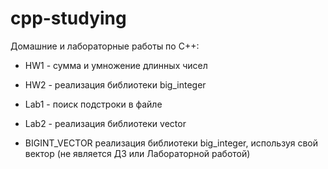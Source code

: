 # cpp-studying

Домашние и лабораторные работы по C++: 

* HW1 - суммa и умножение длинных чисел

* HW2 - реализация библиотеки big_integer

* Lab1 - поиск подстроки в файле

* Lab2 - реализация библиотеки vector

* BIGINT_VECTOR реализация библиотеки big_integer, используя свой вектор (не является ДЗ или Лабораторной работой)

